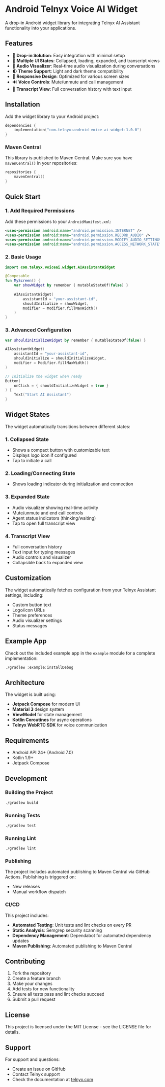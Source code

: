 # Android Telnyx Voice AI Widget

A drop-in Android widget library for integrating Telnyx AI Assistant functionality into your applications.

## Features

- 🎯 **Drop-in Solution**: Easy integration with minimal setup
- 🎨 **Multiple UI States**: Collapsed, loading, expanded, and transcript views
- 🎵 **Audio Visualizer**: Real-time audio visualization during conversations
- 🌓 **Theme Support**: Light and dark theme compatibility
- 📱 **Responsive Design**: Optimized for various screen sizes
- 🔊 **Voice Controls**: Mute/unmute and call management
- 💬 **Transcript View**: Full conversation history with text input

## Installation

Add the widget library to your Android project:

```kotlin
dependencies {
    implementation("com.telnyx:android-voice-ai-widget:1.0.0")
}
```

### Maven Central

This library is published to Maven Central. Make sure you have `mavenCentral()` in your repositories:

```kotlin
repositories {
    mavenCentral()
}
```

## Quick Start

### 1. Add Required Permissions

Add these permissions to your `AndroidManifest.xml`:

```xml
<uses-permission android:name="android.permission.INTERNET" />
<uses-permission android:name="android.permission.RECORD_AUDIO" />
<uses-permission android:name="android.permission.MODIFY_AUDIO_SETTINGS" />
<uses-permission android:name="android.permission.ACCESS_NETWORK_STATE" />
```

### 2. Basic Usage

```kotlin
import com.telnyx.voiceai.widget.AIAssistantWidget

@Composable
fun MyScreen() {
    var showWidget by remember { mutableStateOf(false) }
    
    AIAssistantWidget(
        assistantId = "your-assistant-id",
        shouldInitialize = showWidget,
        modifier = Modifier.fillMaxWidth()
    )
}
```

### 3. Advanced Configuration

```kotlin
var shouldInitializeWidget by remember { mutableStateOf(false) }

AIAssistantWidget(
    assistantId = "your-assistant-id",
    shouldInitialize = shouldInitializeWidget,
    modifier = Modifier.fillMaxWidth()
)

// Initialize the widget when ready
Button(
    onClick = { shouldInitializeWidget = true }
) {
    Text("Start AI Assistant")
}
```

## Widget States

The widget automatically transitions between different states:

### 1. Collapsed State
- Shows a compact button with customizable text
- Displays logo icon if configured
- Tap to initiate a call

### 2. Loading/Connecting State
- Shows loading indicator during initialization and connection

### 3. Expanded State
- Audio visualizer showing real-time activity
- Mute/unmute and end call controls
- Agent status indicators (thinking/waiting)
- Tap to open full transcript view

### 4. Transcript View
- Full conversation history
- Text input for typing messages
- Audio controls and visualizer
- Collapsible back to expanded view

## Customization

The widget automatically fetches configuration from your Telnyx Assistant settings, including:

- Custom button text
- Logo/icon URLs
- Theme preferences
- Audio visualizer settings
- Status messages

## Example App

Check out the included example app in the `example` module for a complete implementation:

```bash
./gradlew :example:installDebug
```

## Architecture

The widget is built using:

- **Jetpack Compose** for modern UI
- **Material 3** design system
- **ViewModel** for state management
- **Kotlin Coroutines** for async operations
- **Telnyx WebRTC SDK** for voice communication

## Requirements

- Android API 24+ (Android 7.0)
- Kotlin 1.9+
- Jetpack Compose

## Development

### Building the Project

```bash
./gradlew build
```

### Running Tests

```bash
./gradlew test
```

### Running Lint

```bash
./gradlew lint
```

### Publishing

The project includes automated publishing to Maven Central via GitHub Actions. Publishing is triggered on:
- New releases
- Manual workflow dispatch

### CI/CD

This project includes:
- **Automated Testing**: Unit tests and lint checks on every PR
- **Static Analysis**: Semgrep security scanning
- **Dependency Management**: Dependabot for automated dependency updates
- **Maven Publishing**: Automated publishing to Maven Central

## Contributing

1. Fork the repository
2. Create a feature branch
3. Make your changes
4. Add tests for new functionality
5. Ensure all tests pass and lint checks succeed
6. Submit a pull request

## License

This project is licensed under the MIT License - see the LICENSE file for details.

## Support

For support and questions:
- Create an issue on GitHub
- Contact Telnyx support
- Check the documentation at [telnyx.com](https://telnyx.com)